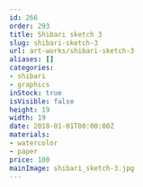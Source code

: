 ```yaml
---
id: 266
order: 293
title: Shibari sketch 3
slug: shibari-sketch-3
url: art-works/shibari-sketch-3
aliases: []
categories:
- shibari
- graphics
inStock: true
isVisible: false
height: 19
width: 19
date: 2018-01-01T00:00:00Z
materials:
- watercolor
- paper
price: 100
mainImage: shibari_sketch-3.jpg
---
```

